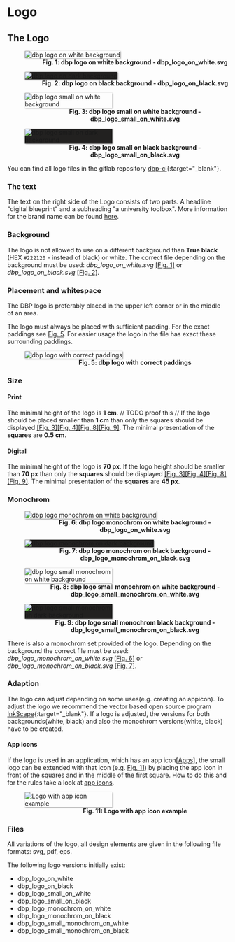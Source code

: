 # Logo
## The Logo

<figure id="fig1" style="width:100%;">
    <img src="../assets/logo/dbp_logo_on_white.svg" alt="dbp logo on white background" style="box-shadow: 1px 1px 3px grey; margin:auto;">
    <figcaption align = "center">
        <b>Fig. 1: dbp logo on white background - dbp_logo_on_white.svg</b>
    </figcaption>
</figure>

<figure id="fig2" style="width:100%;">
    <img src="../assets/logo/dbp_logo_on_black.svg" alt="dbp logo on dark background" style="box-shadow: 1px 1px 3px grey; background-color:#222120; margin:auto;">
    <figcaption align = "center">
        <b>Fig. 2: dbp logo on black background - dbp_logo_on_black.svg</b>
    </figcaption>
</figure>

<figure id="fig3" style="width:100%;">
    <img src="../assets/logo/dbp_logo_small_on_white.svg" alt="dbp logo small on white background" style="max-width:200px;box-shadow: 1px 1px 3px grey; margin:auto;">
    <figcaption align = "center">
        <b>Fig. 3: dbp logo small on white background - dbp_logo_small_on_white.svg</b>
    </figcaption>
</figure>

<figure id="fig4" style="width:100%;">
    <img src="../assets/logo/dbp_logo_small_on_black.svg" alt="dbp logo small on dark background" style="max-width:200px; box-shadow: 1px 1px 3px grey; background-color:#222120; margin:auto;">
    <figcaption align = "center">
        <b>Fig. 4: dbp logo small on black background - dbp_logo_small_on_black.svg</b>
    </figcaption>
</figure>


You can find all logo files in the gitlab repository [dbp-ci](https://gitlab.tugraz.at/dbp/dbp-ci/-/tree/main/){:target="_blank"}.

### The text
The text on the right side of the Logo consists of two parts. A headline "digital blueprint" and a subheading "a university toolbox".
More information for the brand name can be found [here](../naming).

### Background
The logo is not allowed to use on a different background than **True black** (HEX `#222120` - instead of black) or white.
The correct file depending on the background must be used: *dbp_logo_on_white.svg* [[Fig. 1]](#fig1) or *dbp_logo_on_black.svg* [[Fig. 2]](#fig2).

### Placement and whitespace
The DBP logo is preferably placed in the upper left corner or in the middle of an area.

The logo must always be placed with sufficient padding. For the exact paddings see [Fig. 5](#fig5). 
For easier usage the logo in the file has exact these surrounding paddings.

<figure id="fig5" style="width:100%;">
    <img src="../assets/logo/dbp_logo_padding.svg" alt="dbp logo with correct paddings" style="box-shadow: 1px 1px 3px grey; margin:auto;">
    <figcaption align = "center">
        <b>Fig. 5: dbp logo with correct paddings</b>
    </figcaption>
</figure>


### Size
#### Print
The minimal height of the logo is **1 cm**. // TODO proof this //
If the logo should be placed smaller than **1 cm** than only the squares should be displayed [[Fig. 3]](#fig3)[[Fig. 4]](#fig4)[[Fig. 8]](#fig8)[[Fig. 9]](#fig9).
The minimal presentation of the **squares** are **0.5 cm**.

#### Digital 
The minimal height of the logo is **70 px**.
If the logo height should be smaller than **70 px** than only the **squares** should be displayed [[Fig. 3]](#fig3)[[Fig. 4]](#fig4)[[Fig. 8]](#fig8)[[Fig. 9]](#fig9).
The minimal presentation of the **squares** are **45 px**.

### Monochrom
<figure id="fig6" style="width:100%;">
    <img src="../assets/logo/dbp_logo_monochrom_on_white.svg" alt="dbp logo monochrom on white background" style="box-shadow: 1px 1px 3px grey; margin:auto;">
    <figcaption align = "center">
        <b>Fig. 6: dbp logo monochrom on white background - dbp_logo_on_white.svg</b>
    </figcaption>
</figure>

<figure id="fig7" style="width:100%;">
    <img src="../assets/logo/dbp_logo_monochrom_on_black.svg" alt="dbp logo monochrom on dark background" style="box-shadow: 1px 1px 3px grey; background-color:#222120; margin:auto;">
    <figcaption align = "center">
        <b>Fig. 7: dbp logo monochrom on black background - dbp_logo_monochrom_on_black.svg</b>
    </figcaption>
</figure>

<figure id="fig8" style="width:100%;">
    <img src="../assets/logo/dbp_logo_small_monochrom_on_white.svg" alt="dbp logo small monochrom on white background" style="max-width:200px;box-shadow: 1px 1px 3px grey; margin:auto;">
    <figcaption align = "center">
        <b>Fig. 8: dbp logo small monochrom on white background - dbp_logo_small_monochrom_on_white.svg</b>
    </figcaption>
</figure>

<figure id="fig9" style="width:100%;">
    <img src="../assets/logo/dbp_logo_small_monochrom_on_black.svg" alt="dbp logo small monochrom on dark background" style="max-width:200px; box-shadow: 1px 1px 3px grey; background-color:#222120; margin:auto;">
    <figcaption align = "center">
        <b>Fig. 9: dbp logo small monochrom black background - dbp_logo_small_monochrom_on_black.svg</b>
    </figcaption>
</figure>

There is also a monochrom set provided of the logo.
Depending on the background the correct file must be used: *dbp_logo_monochrom_on_white.svg* [[Fig. 6]](#fig6) or *dbp_logo_monochrom_on_black.svg* [[Fig. 7]](#fig7).

### Adaption
The logo can adjust depending on some uses(e.g. creating an appicon). To adjust the logo we recommend the vector based open source program [InkScape](https://inkscape.org/de/){:target="_blank"}.
If a logo is adjusted, the versions for both backgrounds(white, black) and also the monochrom versions(white, black) have to be created.

#### App icons
If the logo is used in an application, which has an app icon[[Apps]](../apps/#app-icon), the small logo can be extended with that icon (e.g. [Fig. 11](#fig11))
by placing the app icon in front of the squares and in the middle of the first square. How to do this and for the rules take a look at [app icons](../apps/#app-icon).

<figure id="fig11" style="width:100%;">
    <img src="../assets/appicon_example.svg" alt="Logo with app icon example" style="max-width:200px; box-shadow: 1px 1px 3px grey; margin:auto;">
    <figcaption align = "center">
        <b>Fig. 11: Logo with app icon example</b>
    </figcaption>
</figure>


### Files
All variations of the logo, all design elements are given in the following file formats:
svg, pdf, eps.

The following logo versions initially exist:

- dbp_logo_on_white
- dbp_logo_on_black
- dbp_logo_small_on_white
- dbp_logo_small_on_black
- dbp_logo_monochrom_on_white
- dbp_logo_monochrom_on_black
- dbp_logo_small_monochrom_on_white
- dbp_logo_small_monochrom_on_black

